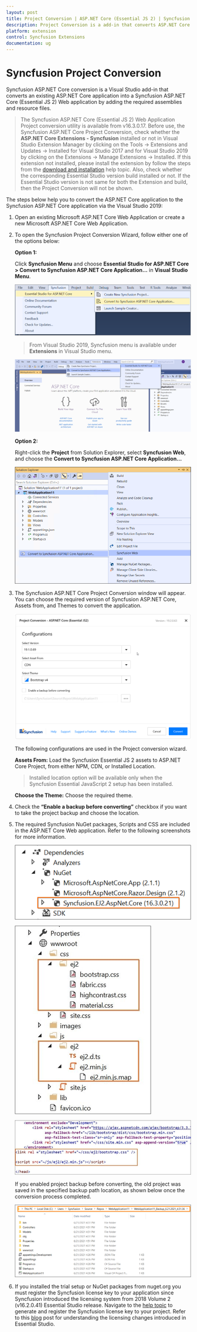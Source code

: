 ```yaml
---
layout: post
title: Project Conversion | ASP.NET Core (Essential JS 2) | Syncfusion
description: Project Conversion is a add-in that converts ASP.NET Core application into a Syncfusion ASP.NET Core application by adding required Essential JS 2 components
platform: extension
control: Syncfusion Extensions
documentation: ug
---
```


# Syncfusion Project Conversion

Syncfusion ASP.NET Core conversion is a Visual Studio add-in that converts an existing ASP.NET Core application into a Syncfusion ASP.NET Core (Essential JS 2) Web application by adding the required assemblies and resource files.

> The Syncfusion ASP.NET Core (Essential JS 2) Web Application Project conversion utility is available from v16.3.0.17. Before use, the Syncfusion ASP.NET Core Project Conversion, check whether the **ASP.NET Core Extensions - Syncfusion** installed or not in Visual Studio Extension Manager by clicking on the Tools -> Extensions and Updates -> Installed for Visual Studio 2017 and for Visual Studio 2019 by clicking on the Extensions -> Manage Extensions -> Installed. If this extension not installed, please install the extension by follow the steps from the [download and installation](https://ej2.syncfusion.com/aspnetcore/documentation/visual-studio-integration/VS2019-Extensions/download-and-installation/) help topic. Also, check whether the corresponding Essential Studio version build installed or not. If the Essential Studio version is not same for both the Extension and build, then the Project Conversion will not be shown.

The steps below help you to convert the ASP.NET Core application to the Syncfusion ASP.NET Core application via the Visual Studio 2019:

1. Open an existing Microsoft ASP.NET Core Web Application or create a new Microsoft ASP.NET Core Web Application.

2. To open the Syncfusion Project Conversion Wizard, follow either one of the options below:

    **Option 1:**

    Click **Syncfusion Menu** and choose **Essential Studio for ASP.NET Core > Convert to Syncfusion ASP.NET Core Application…** in **Visual Studio Menu**.

    ![convert project](images/convert-new-app.png)

    > From Visual Studio 2019, Syncfusion menu is available under **Extensions** in Visual Studio menu.

    ![convert project](images/convert-new-app-2019.png)

    **Option 2:**

    Right-click the **Project** from Solution Explorer, select **Syncfusion Web**, and choose the **Convert to Syncfusion ASP.NET Core Application…**

    ![convert to syncfusion](images/convert-to-syncfusion-ASpnet-core.png)

3. The Syncfusion ASP.NET Core Project Conversion window will appear. You can choose the required version of Syncfusion ASP.NET Core, Assets from, and Themes to convert the application.

    ![project conversion wizard](images/project-conversion-wizard.png)

    The following configurations are used in the Project conversion wizard.

    **Assets From:** Load the Syncfusion Essential JS 2 assets to ASP.NET Core Project, from either NPM, CDN, or Installed Location.

    > Installed location option will be available only when the Syncfusion Essential JavaScript 2 setup has been installed.

    **Choose the Theme:** Choose the required theme.

4. Check the **“Enable a backup before converting”** checkbox if you want to take the project backup and choose the location.

5. The required Syncfusion NuGet packages, Scripts and CSS are included in the ASP.NET Core Web application. Refer to the following screenshots for more information.

    ![dependencies](images/dependencies.png)

    ![project structure](images/project-structure.png)

    ![css-reference](images/css-reference.png)

    If you enabled project backup before converting, the old project was saved in the specified backup path location, as shown below once the conversion process completed.

    ![BackupLocation](images/BackupLocation.png)

6. If you installed the trial setup or NuGet packages from nuget.org you must register the Syncfusion license key to your application since Syncfusion introduced the licensing system from 2018 Volume 2 (v16.2.0.41) Essential Studio release. Navigate to the [help topic](https://help.syncfusion.com/common/essential-studio/licensing/license-key#how-to-generate-syncfusion-license-key) to generate and register the Syncfusion license key to your project. Refer to this [blog](https://blog.syncfusion.com/post/Whats-New-in-2018-Volume-2-Licensing-Changes-in-the-1620x-Version-of-Essential-Studio.aspx?_ga=2.11237684.1233358434.1587355730-230058891.1567654773) post for understanding the licensing changes introduced in Essential Studio.